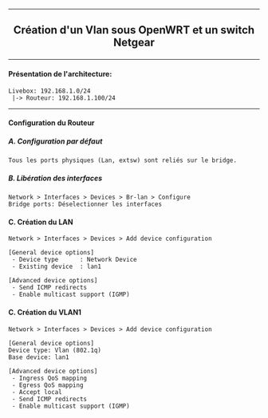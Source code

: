 ------------------------------------------------------------------------------------------------------------------------------------------------
## <p align='center'> Création d'un Vlan sous OpenWRT et un switch Netgear </p>

------------------------------------------------------------------------------------------------------------------------------------------------

#### Présentation de l'architecture:
```
Livebox: 192.168.1.0/24
 |-> Routeur: 192.168.1.100/24
```

------------------------------------------------------------------------------------------------------------------------------------------------
#### Configuration du Routeur
##### A. Configuration par défaut
```
Tous les ports physiques (Lan, extsw) sont reliés sur le bridge.
```
##### B. Libération des interfaces
```
Network > Interfaces > Devices > Br-lan > Configure
Bridge ports: Déselectionner les interfaces
```

#### C. Création du LAN
```
Network > Interfaces > Devices > Add device configuration

[General device options]
 - Device type      : Network Device
 - Existing device  : lan1

[Advanced device options]
 - Send ICMP redirects
 - Enable multicast support (IGMP)
```



#### C. Création du VLAN1
```
Network > Interfaces > Devices > Add device configuration

[General device options]
Device type: Vlan (802.1q)
Base device: lan1

[Advanced device options]
 - Ingress QoS mapping
 - Egress QoS mapping
 - Accept local
 - Send ICMP redirects
 - Enable multicast support (IGMP)
```
